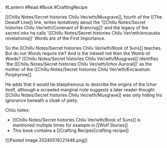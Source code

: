 #Lantern #Read #Book #CraftingRecipe

[[Chillu Notes/Secret histories Chilu Ver/wth/Musgrave]], fourth of the [[The Dewulf Line]] line, writes tentatively about the '[[Chillu Notes/Secret histories Chilu Ver/wth/Covenant of Brancrug]]' and the legacy of the sacred inks he calls '[[Chillu Notes/Secret histories Chilu Ver/wth/encausta revelationia]]' Words are of the First Importance.

So the [[Chillu Notes/Secret histories Chilu Ver/wth/Book of Suns]] teaches. But do not Words require Ink? And is the Inkwell not then the Womb of Words? [[Chillu Notes/Secret histories Chilu Ver/wth/Musgrave]] identifies 'the [[Chillu Notes/Secret histories Chilu Ver/wth/Ichor Auroral]]' as the mother of the [[Chillu Notes/Secret histories Chilu Ver/wth/Encaustum Porphyrine]].

He adds that it would be blasphemous to describe the origins of the Ichor itself, although a scrawled marginal note suggests a later reader thought [[Chillu Notes/Secret histories Chilu Ver/wth/Musgrave]] was only hiding his ignorance beneath a cloak of piety.

Chilu notes:
- [[Chillu Notes/Secret histories Chilu Ver/wth/Book of Suns]] is mentioned multiple times for example in [[Wolf Stories]]
- This book contains a [[Crafting Recipes|crafting recipe]]

![[Pasted image 20240519221446.png]]